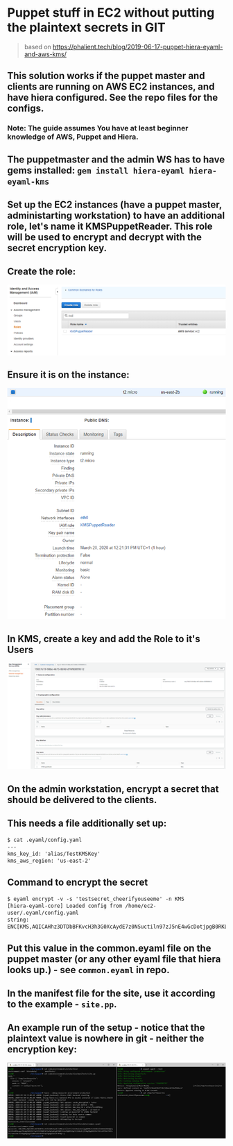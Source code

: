 # Puppet stuff in EC2 without putting the plaintext secrets in GIT
> based on https://phalient.tech/blog/2019-06-17-puppet-hiera-eyaml-and-aws-kms/

## This solution works if the puppet master and clients are running on AWS EC2 instances, and have hiera configured. See the repo files for the configs.
### Note: The guide assumes You have at least beginner knowledge of AWS, Puppet and Hiera.

## The puppetmaster and the admin WS has to have gems installed: `gem install hiera-eyaml hiera-eyaml-kms`

## Set up the EC2 instances (have a puppet master, administarting workstation) to have an additional role, let's name it KMSPuppetReader. This role will be used to encrypt and decrypt with the secret encryption key.

## Create the role:
![](iam.png)

## Ensure it is on the instance:
![](ec2.png)

## In KMS, create a key and add the Role to it's Users
![](kms.png)


## On the admin workstation, encrypt a secret that should be delivered to the clients.
## This needs a file additionally set up:
```
$ cat .eyaml/config.yaml 
---
kms_key_id: 'alias/TestKMSKey'
kms_aws_region: 'us-east-2'
```
## Command to encrypt the secret
```
$ eyaml encrypt -v -s 'testsecret_cheerifyouseeme' -n KMS
[hiera-eyaml-core] Loaded config from /home/ec2-user/.eyaml/config.yaml
string: ENC[KMS,AQICAHhz3DTDbBFKvcH3h3G0XcAydE7z0NSuctiln97zJ5nE4wGcDotjpgB0RKLPo9IHkSChAAAAeDB2BgkqhkiG9w0BBwagaTBnAgEAMGIGCSqGSIb3DQEHATAeBglghkgBZQMEAS4wEQQMD18gC6i1bNyDLjIHAgEQgDXbSBxTkh1eBPZWnTVROsfS/uwEazNc7I34qghQyhg1i2DWTaE53GCPSCQ7lgmgUawllF3PmQ==]
```

## Put this value in the common.eyaml file on the puppet master (or any other eyaml file that hiera looks up.) - see `common.eyaml` in repo.
## In the manifest file for the site, use it according to the example - `site.pp`.

## An example run of the setup - notice that the plaintext value is nowhere in git - neither the encryption key:
![](working.png)